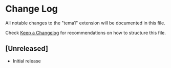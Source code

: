 # Change Log

All notable changes to the "tema1" extension will be documented in this file.

Check [Keep a Changelog](http://keepachangelog.com/) for recommendations on how to structure this file.

## [Unreleased]

- Initial release
